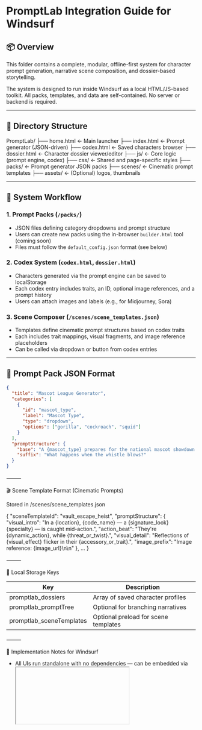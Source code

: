 # PromptLab Integration Guide for Windsurf

## 📦 Overview

This folder contains a complete, modular, offline-first system for character prompt generation, narrative scene composition, and dossier-based storytelling.

The system is designed to run inside Windsurf as a local HTML/JS-based toolkit. All packs, templates, and data are self-contained. No server or backend is required.

---

## 🧱 Directory Structure

PromptLab/
├── home.html                ← Main launcher
├── index.html               ← Prompt generator (JSON-driven)
├── codex.html               ← Saved characters browser
├── dossier.html             ← Character dossier viewer/editor
├── js/                      ← Core logic (prompt engine, codex)
├── css/                     ← Shared and page-specific styles
├── packs/                   ← Prompt generator JSON packs
├── scenes/                  ← Cinematic prompt templates
├── assets/                  ← (Optional) logos, thumbnails

---

## 🧭 System Workflow

### 1. Prompt Packs (`/packs/`)
- JSON files defining category dropdowns and prompt structure
- Users can create new packs using the in-browser `builder.html` tool (coming soon)
- Files must follow the `default_config.json` format (see below)

### 2. Codex System (`codex.html`, `dossier.html`)
- Characters generated via the prompt engine can be saved to localStorage
- Each codex entry includes traits, an ID, optional image references, and a prompt history
- Users can attach images and labels (e.g., for Midjourney, Sora)

### 3. Scene Composer (`/scenes/scene_templates.json`)
- Templates define cinematic prompt structures based on codex traits
- Each includes trait mappings, visual fragments, and image reference placeholders
- Can be called via dropdown or button from codex entries

---

## 🧰 Prompt Pack JSON Format

```json
{
  "title": "Mascot League Generator",
  "categories": [
    {
      "id": "mascot_type",
      "label": "Mascot Type",
      "type": "dropdown",
      "options": ["gorilla", "cockroach", "squid"]
    }
  ],
  "promptStructure": {
    "base": "A {mascot_type} prepares for the national mascot showdown...",
    "suffix": "What happens when the whistle blows?"
  }
}
```

⸻

🎬 Scene Template Format (Cinematic Prompts)

Stored in /scenes/scene_templates.json

{
  "sceneTemplateId": "vault_escape_heist",
  "promptStructure": {
    "visual_intro": "In a {location}, {code_name} — a {signature_look} {specialty} — is caught mid-action.",
    "action_beat": "They're {dynamic_action}, while {threat_or_twist}.",
    "visual_detail": "Reflections of {visual_effect} flicker in their {accessory_or_trait}.",
    "image_prefix": "Image reference: {image_url}\n\n"
  },
  ...
}

⸻

🔧 Local Storage Keys

| Key                   | Description                          |
|-----------------------|--------------------------------------|
| promptlab_dossiers    | Array of saved character profiles     |
| promptlab_promptTree  | Optional for branching narratives     |
| promptlab_sceneTemplates | Optional preload for scene templates |

⸻

🧠 Implementation Notes for Windsurf
- All UIs run standalone with no dependencies — can be embedded via <iframe> or loaded as standalone routes
- To support adding new packs dynamically, index.html should check ?config=/packs/filename.json
- Codex entries may include image references. These should display in any Sora/MJ-ready prompt export.

⸻

✅ Suggested Next Integration Tasks
1. Load scene_templates.json into a dropdown in codex.html
2. Create a “Compose Scene Prompt” button per dossier
3. Allow copy of full MJ-ready prompt with image_url + cinematic narrative

⸻

📤 Optional Enhancements
- CSV → JSON pack builder tool
- Category entry weighting for generator tuning
- Drag-and-drop .json loader in home.html
- Pack thumbnail & description metadata for visual menu grid

⸻

✉️ Questions?

This package is designed to be developer-friendly, extensible, and cleanly integrated into narrative tools like Windsurf. For further modularization help or UI adaptations, consult the authoring team or reference PromptLab_Design_Spec.md (if provided).
